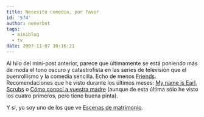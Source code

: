 ```yaml
---
title: Necesito comedia, por favor
id: '574'
author: neverbot
tags:
  - miniblog
  - tv
date: 2007-11-07 10:16:21
---
```


Al hilo del mini-post anterior, parece que últimamente se está poniendo más de moda el tono oscuro y catastrofista en las series de televisión que el buenrollismo y la comedia sencilla. Echo de menos [Friends](http://www.tv.com/friends/show/71/summary.html). Recomendaciones que he visto durante los últimos meses: [My name is Earl](http://www.tv.com/my-name-is-earl/show/31988/summary.html), [Scrubs](http://www.tv.com/my-name-is-earl/show/31988/summary.html) o [Cómo conocí a vuestra madre](http://www.tv.com/how-i-met-your-mother/show/33700/summary.html) (aunque de esta última sólo he visto los cuatro primeros, pero tiene buena pinta).

Y sí, yo soy uno de los que ve [Escenas de matrimonio](http://es.wikipedia.org/wiki/Escenas_de_matrimonio).
